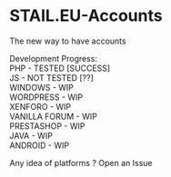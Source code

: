 # STAIL.EU-Accounts
The new way to have accounts

Development Progress:    
PHP - TESTED [SUCCESS]     
JS - NOT TESTED [??]   
WINDOWS - WIP   
WORDPRESS - WIP    
XENFORO - WIP    
VANILLA FORUM - WIP    
PRESTASHOP - WIP   
JAVA - WIP     
ANDROID - WIP    

Any idea of platforms ? Open an Issue
